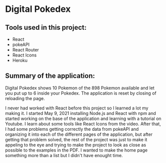# Digital Pokedex
## Tools used in this project:
- React
- pokeAPI
- React Router
- React Icons
- Heroku
## Summary of the application:
Digital Pokedex shows 10 Pokemon of the 898 Pokemon available and let you put up to 6 inside your Pokedex. The application is reset by closing of reloading the page.

I never had worked with React before this project so I learned a lot my making it. I started May 9, 2021 installing Node.js and React with npm and started working on the base of the application and learning with a tutorial on Youtube. I learn about some tools like React Icons from the video. After that, I had some problems getting correctly the data from pokeAPI and organizing it into each of the different pages of the application, but after getting that problem solved, the rest of the project was just to make it appeling to the eye and trying to make the project to look as close as possible to the examples in the PDF. I wanted to make the home page something more than a list but I didn't have enought time. 
